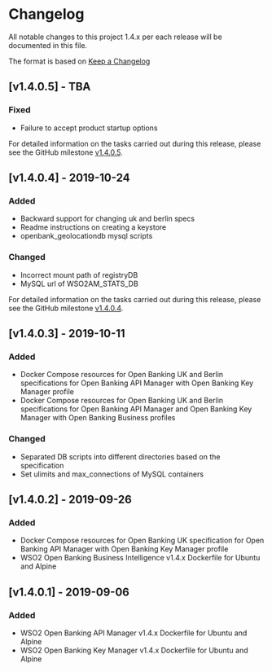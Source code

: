 # Changelog
All notable changes to this project 1.4.x per each release will be documented in this file.

The format is based on [Keep a Changelog](https://keepachangelog.com/en/1.0.0/)

## [v1.4.0.5] - TBA

### Fixed
- Failure to accept product startup options

For detailed information on the tasks carried out during this release, please see the GitHub milestone
[v1.4.0.5](https://github.com/wso2/docker-open-banking/milestone/6).


## [v1.4.0.4] - 2019-10-24

### Added
- Backward support for changing uk and berlin specs
- Readme instructions on creating a keystore
- openbank_geolocationdb mysql scripts

### Changed
- Incorrect mount path of registryDB
- MySQL url of WSO2AM_STATS_DB

For detailed information on the tasks carried out during this release, please see the GitHub milestone [v1.4.0.4](https://github.com/wso2/docker-open-banking/milestone/5).

## [v1.4.0.3] - 2019-10-11

### Added
- Docker Compose resources for Open Banking UK and Berlin specifications for Open Banking API Manager with Open Banking Key Manager profile
- Docker Compose resources for Open Banking UK and Berlin specifications for Open Banking API Manager and Open Banking Key Manager with Open Banking Business profiles

### Changed
- Separated DB scripts into different directories based on the specification
- Set ulimits and max_connections of MySQL containers

## [v1.4.0.2] - 2019-09-26

### Added
- Docker Compose resources for Open Banking UK specification for Open Banking API Manager with Open Banking Key Manager profile
- WSO2 Open Banking Business Intelligence v1.4.x Dockerfile for Ubuntu and Alpine

## [v1.4.0.1] - 2019-09-06

### Added
- WSO2 Open Banking API Manager v1.4.x Dockerfile for Ubuntu and Alpine
- WSO2 Open Banking Key Manager v1.4.x Dockerfile for Ubuntu and Alpine
